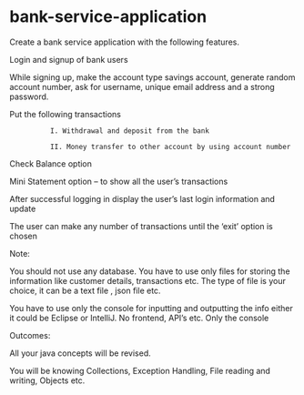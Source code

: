 # bank-service-application

Create a bank service application with the following features. 

Login and signup of bank users 

While signing up, make the account type savings account, generate random account number, ask for username, unique email address and a strong password. 

Put the following transactions 

              I. Withdrawal and deposit from the bank 

              II. Money transfer to other account by using account number 

   Check Balance option 

   Mini Statement option – to show all the user’s transactions 

   After successful logging in display the user’s last login information and update 

   The user can make any number of transactions until the ‘exit’ option is chosen 

 

Note: 

You should not use any database. You have to use only files for storing the information like customer details, transactions etc. The type of file is your choice, it can be a text file , json file etc. 

You have to use only the console for inputting and outputting the info either it could be Eclipse or IntelliJ. No frontend, API’s etc. Only the console 

Outcomes:  

All your java concepts will be revised. 

You will be knowing Collections, Exception Handling, File reading and writing, Objects etc. 
